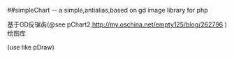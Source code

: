 ##simpleChart -- a simple,antialias,based on gd image library for php

基于GD反锯齿(@see pChart2,http://my.oschina.net/empty125/blog/262796 )绘图库 

(use like pDraw)